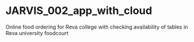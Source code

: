 # JARVIS_002_app_with_cloud
Online food ordering for Reva college
with checking availability of tables in Reva university foodcourt
